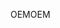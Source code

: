 <span data-ttu-id="c6745-101">OEM</span><span class="sxs-lookup"><span data-stu-id="c6745-101">OEM</span></span>